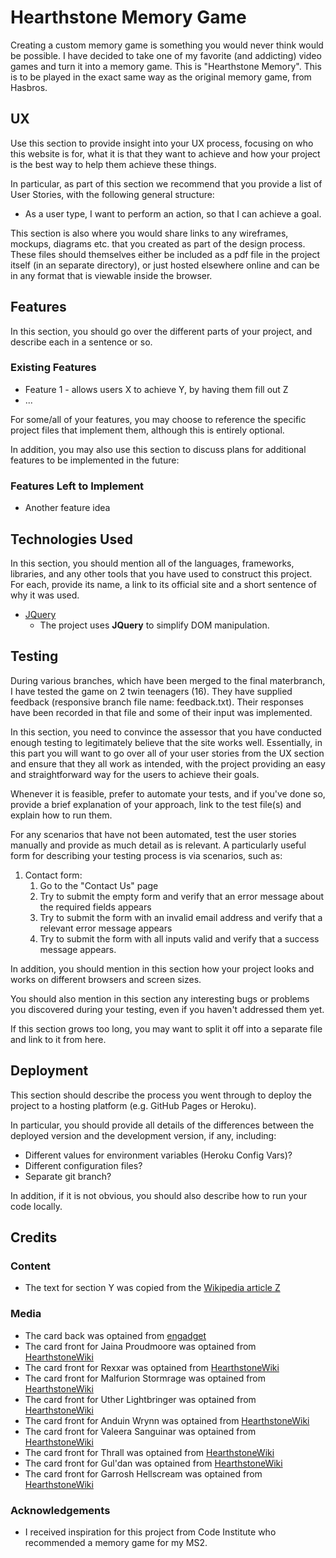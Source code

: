 # Hearthstone Memory Game

Creating a custom memory game is something you would never think would be possible.
I have decided to take one of my favorite (and addicting) video games and turn it into a memory game.
This is "Hearthstone Memory". This is to be played in the exact same way as the original memory game, from Hasbros.
 
## UX
 
Use this section to provide insight into your UX process, focusing on who this website is for, what it is that they want to achieve and how your project is the best way to help them achieve these things.

In particular, as part of this section we recommend that you provide a list of User Stories, with the following general structure:
- As a user type, I want to perform an action, so that I can achieve a goal.

This section is also where you would share links to any wireframes, mockups, diagrams etc. that you created as part of the design process. These files should themselves either be included as a pdf file in the project itself (in an separate directory), or just hosted elsewhere online and can be in any format that is viewable inside the browser.

## Features

In this section, you should go over the different parts of your project, and describe each in a sentence or so.
 
### Existing Features
- Feature 1 - allows users X to achieve Y, by having them fill out Z
- ...

For some/all of your features, you may choose to reference the specific project files that implement them, although this is entirely optional.

In addition, you may also use this section to discuss plans for additional features to be implemented in the future:

### Features Left to Implement
- Another feature idea

## Technologies Used

In this section, you should mention all of the languages, frameworks, libraries, and any other tools that you have used to construct this project. For each, provide its name, a link to its official site and a short sentence of why it was used.

- [JQuery](https://jquery.com)
    - The project uses **JQuery** to simplify DOM manipulation.


## Testing

During various branches, which have been merged to the final 
materbranch, I have tested the game on 2 twin teenagers (16). 
They have supplied feedback (responsive branch file name: feedback.txt).
Their responses have been recorded in that file and some of their input was implemented.


In this section, you need to convince the assessor 
that you have conducted enough testing to legitimately 
believe that the site works well. Essentially, in this 
part you will want to go over all of your user stories 
from the UX section and ensure that they all work as intended, 
with the project providing an easy and straightforward way for 
the users to achieve their goals.

Whenever it is feasible, prefer to automate your tests, and if you've done so, provide a brief explanation of your approach, link to the test file(s) and explain how to run them.

For any scenarios that have not been automated, test the user stories manually and provide as much detail as is relevant. A particularly useful form for describing your testing process is via scenarios, such as:

1. Contact form:
    1. Go to the "Contact Us" page
    2. Try to submit the empty form and verify that an error message about the required fields appears
    3. Try to submit the form with an invalid email address and verify that a relevant error message appears
    4. Try to submit the form with all inputs valid and verify that a success message appears.

In addition, you should mention in this section how your project looks and works on different browsers and screen sizes.

You should also mention in this section any interesting bugs or problems you discovered during your testing, even if you haven't addressed them yet.

If this section grows too long, you may want to split it off into a separate file and link to it from here.

## Deployment

This section should describe the process you went through to deploy the project to a hosting platform (e.g. GitHub Pages or Heroku).

In particular, you should provide all details of the differences between the deployed version and the development version, if any, including:
- Different values for environment variables (Heroku Config Vars)?
- Different configuration files?
- Separate git branch?

In addition, if it is not obvious, you should also describe how to run your code locally.


## Credits

### Content
- The text for section Y was copied from the [Wikipedia article Z](https://en.wikipedia.org/wiki/Z)

### Media
- The card back was optained from [engadget](https://www.engadget.com/2014-02-26-new-hearthstone-card-backs-revealed.html)
- The card front for Jaina Proudmoore was optained from [HearthstoneWiki](https://hearthstone.gamepedia.com/Jaina_Proudmoore)
- The card front for Rexxar was optained from [HearthstoneWiki](https://hearthstone.gamepedia.com/Rexxar)
- The card front for Malfurion Stormrage was optained from [HearthstoneWiki](https://hearthstone.gamepedia.com/Malfurion_Stormrage)
- The card front for Uther Lightbringer was optained from [HearthstoneWiki](https://hearthstone.gamepedia.com/Uther_Lightbringer)
- The card front for Anduin Wrynn was optained from [HearthstoneWiki](https://hearthstone.gamepedia.com/Anduin_Wrynn)
- The card front for Valeera Sanguinar was optained from [HearthstoneWiki](https://hearthstone.gamepedia.com/Valeera_Sanguinar)
- The card front for Thrall was optained from [HearthstoneWiki](https://hearthstone.gamepedia.com/Thrall)
- The card front for Gul'dan was optained from [HearthstoneWiki](https://hearthstone.gamepedia.com/Gul%27dan)
- The card front for Garrosh Hellscream was optained from [HearthstoneWiki](https://hearthstone.gamepedia.com/Garrosh_Hellscream)



### Acknowledgements

- I received inspiration for this project from Code Institute who recommended a memory game for my MS2. 